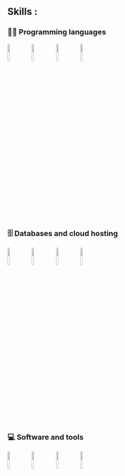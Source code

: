  ## Skills : 
 ### 👨‍💻 Programming languages

<code><img width="10%" src="https://www.vectorlogo.zone/logos/python/python-ar21.svg"></a></code> 
<code><img width="10%" src="https://www.vectorlogo.zone/logos/javascript/javascript-ar21.svg"></a></code>
<code><img width="10%" src="https://www.vectorlogo.zone/logos/nodejs/nodejs-ar21.svg"></a></code>
<code><img width="10%" src="https://www.vectorlogo.zone/logos/lua/lua-ar21.svg"></a></code>


### 🗄️ Databases and cloud hosting

<code><img width="10%" src="https://www.vectorlogo.zone/logos/github/github-ar21.svg"></code>
<code><img width="10%" src="https://www.vectorlogo.zone/logos/google_cloud/google_cloud-ar21.svg"></code>
<code><img width="10%" src="https://www.vectorlogo.zone/logos/oracle/oracle-ar21.svg"></code>
<code><img width="10%" src="https://www.vectorlogo.zone/logos/replit/replit-ar21.svg"></code>


### 💻 Software and tools

<code><img width="10%" src="https://www.vectorlogo.zone/logos/visualstudio_code/visualstudio_code-ar21.svg"></code>
<code><img width="10%" src="https://www.vectorlogo.zone/logos/virtualbox/virtualbox-ar21.svg"></code>
<code><img width="10%" src="https://www.vectorlogo.zone/logos/stackoverflow/stackoverflow-ar21.svg"></code>
<code><img width="10%" src="https://www.vectorlogo.zone/logos/jetbrains/jetbrains-ar21.svg"></code>
